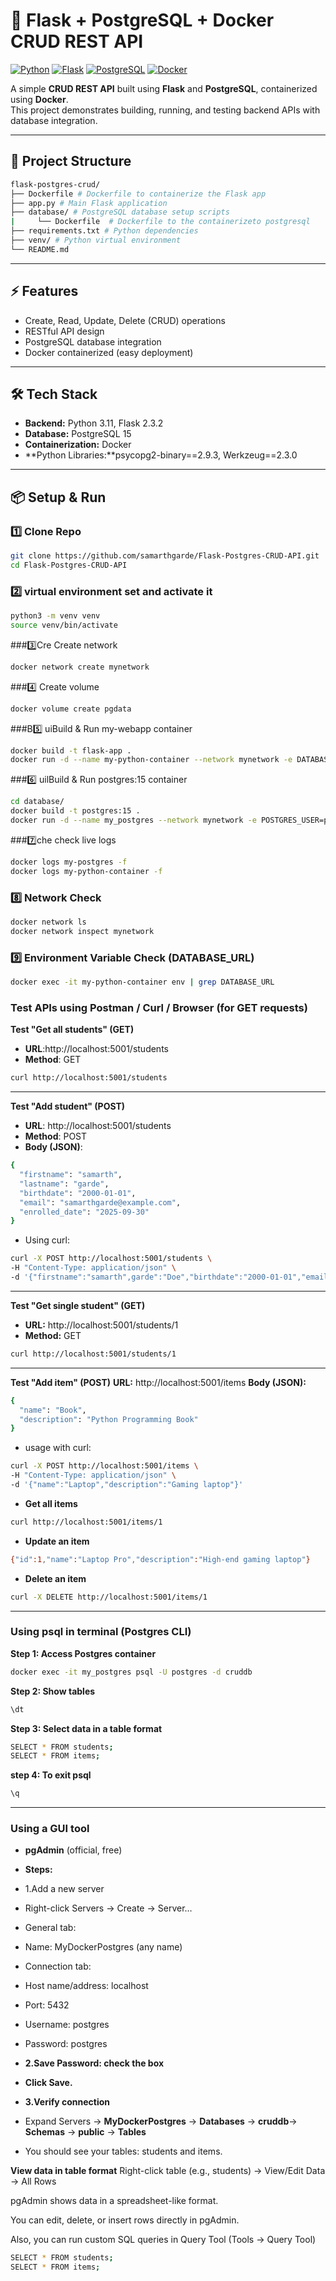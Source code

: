 # 🚀 Flask + PostgreSQL + Docker CRUD REST API
[![Python](https://img.shields.io/badge/Python-3.11-blue?logo=python&logoColor=white)](https://www.python.org/)
[![Flask](https://img.shields.io/badge/Flask-2.3.2-orange?logo=flask&logoColor=white)](https://flask.palletsprojects.com/)
[![PostgreSQL](https://img.shields.io/badge/PostgreSQL-15-blue?logo=postgresql&logoColor=white)](https://www.postgresql.org/)
[![Docker](https://img.shields.io/badge/Docker-24.0.5-blue?logo=docker&logoColor=white)](https://www.docker.com/)

A simple **CRUD REST API** built using **Flask** and **PostgreSQL**, containerized using **Docker**.  
This project demonstrates building, running, and testing backend APIs with database integration.

---

## 📂 Project Structure
```bash
flask-postgres-crud/
├── Dockerfile # Dockerfile to containerize the Flask app
├── app.py # Main Flask application
├── database/ # PostgreSQL database setup scripts
|     └── Dockerfile  # Dockerfile to the containerizeto postgresql
├── requirements.txt # Python dependencies
├── venv/ # Python virtual environment
└── README.md
```
---

## ⚡ Features
- Create, Read, Update, Delete (CRUD) operations  
- RESTful API design  
- PostgreSQL database integration  
- Docker containerized (easy deployment)  

---

## 🛠 Tech Stack
- **Backend:** Python 3.11, Flask 2.3.2  
- **Database:** PostgreSQL 15  
- **Containerization:** Docker  
- **Python Libraries:**psycopg2-binary==2.9.3, Werkzeug==2.3.0

---

## 📦 Setup & Run

### 1️⃣ Clone Repo
```bash
git clone https://github.com/samarthgarde/Flask-Postgres-CRUD-API.git
cd Flask-Postgres-CRUD-API
```
### 2️⃣ virtual environment set and activate it
```bash
python3 -m venv venv
source venv/bin/activate
```
###3️⃣Cre Create network
```bash
docker network create mynetwork
```
###4️⃣ Create volume
```bash
docker volume create pgdata
```
###B5️⃣ uiBuild & Run my-webapp container
```bash
docker build -t flask-app .
docker run -d --name my-python-container --network mynetwork -e DATABASE_URL=postgresql://postgres:postgres@my_postgres:5432/cruddb -p 5000:5000 flask-app
```
###6️⃣ uilBuild & Run postgres:15 container
```bash
cd database/
docker build -t postgres:15 .
docker run -d --name my_postgres --network mynetwork -e POSTGRES_USER=postgres -e POSTGRES_PASSWORD=password -e POSTGRES_DB=cruddb -v pgdata:/var/lib/postgresql/data -p 5432:5432 postgres:15
```
###7️⃣che check live logs
```bash
docker logs my-postgres -f
docker logs my-python-container -f
```
### 8️⃣ Network Check
```bash
docker network ls
docker network inspect mynetwork
```
### 9️⃣ Environment Variable Check (DATABASE_URL)
```bash
docker exec -it my-python-container env | grep DATABASE_URL
```

### Test APIs using Postman / Curl / Browser (for GET requests)

**Test "Get all students" (GET)**
- **URL**:http://localhost:5001/students
- **Method**: GET
```bash
curl http://localhost:5001/students
```
---

**Test "Add student" (POST)**
- **URL**: http://localhost:5001/students
- **Method**: POST
- **Body (JSON)**:
```bash
{
  "firstname": "samarth",
  "lastname": "garde",
  "birthdate": "2000-01-01",
  "email": "samarthgarde@example.com",
  "enrolled_date": "2025-09-30"
}
```
- Using curl:
```bash
curl -X POST http://localhost:5001/students \
-H "Content-Type: application/json" \
-d '{"firstname":"samarth",garde":"Doe","birthdate":"2000-01-01","email":"samarthgarde@example.com","enrolled_date":"2025-09-30"}'
```
----

**Test "Get single student" (GET)**
- **URL:** http://localhost:5001/students/1
- **Method:** GET
```bash
curl http://localhost:5001/students/1
```
---

**Test "Add item" (POST)**
**URL:** http://localhost:5001/items
**Body (JSON):**
```bash
{
  "name": "Book",
  "description": "Python Programming Book"
}
```
- usage with curl:
```bash
curl -X POST http://localhost:5001/items \
-H "Content-Type: application/json" \
-d '{"name":"Laptop","description":"Gaming laptop"}'
```
- **Get all items**
```bash
curl http://localhost:5001/items/1
```
- **Update an item**
```bash
{"id":1,"name":"Laptop Pro","description":"High-end gaming laptop"}
```
- **Delete an item**
```bash
curl -X DELETE http://localhost:5001/items/1
```
---

### Using psql in terminal (Postgres CLI)
**Step 1: Access Postgres container**
```bash
docker exec -it my_postgres psql -U postgres -d cruddb
```
**Step 2: Show tables**
```bash
\dt
```
**Step 3: Select data in a table format**
```bash
SELECT * FROM students;
SELECT * FROM items;
```
**step 4: To exit psql**
```bash
\q
```
----

### Using a GUI tool
- **pgAdmin** (official, free)
- **Steps:**
- 1.Add a new server
- Right-click Servers → Create → Server…
- General tab:
- Name: MyDockerPostgres (any name)
- Connection tab:
- Host name/address: localhost
- Port: 5432
- Username: postgres
- Password: postgres
- **2.Save Password: check the box**
- **Click Save.**
  
- **3.Verify connection**
- Expand Servers → **MyDockerPostgres** → **Databases** → **cruddb**→ **Schemas** → **public** → **Tables**
- You should see your tables: students and items.

**View data in table format**
Right-click table (e.g., students) → View/Edit Data → All Rows

pgAdmin shows data in a spreadsheet-like format.

You can edit, delete, or insert rows directly in pgAdmin.

Also, you can run custom SQL queries in Query Tool (Tools → Query Tool)

```bash
SELECT * FROM students;
SELECT * FROM items;
```
